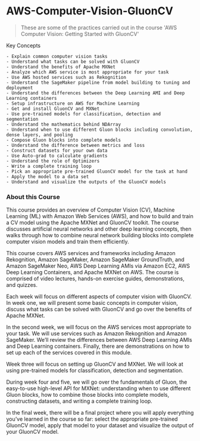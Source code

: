 # AWS-Computer-Vision-GluonCV

>These are some of the practices carried out in the course 'AWS Computer Vision: Getting Started with GluonCV'
 
Key Concepts

    - Explain common computer vision tasks
    - Understand what tasks can be solved with GluonCV
    - Understand the benefits of Apache MXNet 
    - Analyze which AWS service is most appropriate for your task
    - Use AWS hosted services such as Rekognition
    - Understand the SageMaker pipeline from model building to tuning and deployment
    - Understand the differences between the Deep Learning AMI and Deep Learning containers
    - Setup infrastructure on AWS for Machine Learning 
    - Get and install GluonCV and MXNet
    - Use pre-trained models for classification, detection and segmentation 
    - Understand the mathematics behind NDArray
    - Understand when to use different Gluon blocks including convolution, dense layers, and pooling
    - Compose Gluon blocks into complete models
    - Understand the difference between metrics and loss 
    - Construct datasets for your own data
    - Use Auto-grad to calculate gradients
    - Understand the role of Optimizers
    - Write a complete training loop 
    - Pick an appropriate pre-trained GluonCV model for the task at hand
    - Apply the model to a data set
    - Understand and visualize the outputs of the GluonCV models

### About this Course

This course provides an overview of Computer Vision (CV), Machine Learning (ML) with Amazon Web Services (AWS), and how to build and train a CV model using the Apache MXNet and GluonCV toolkit. The course discusses artificial neural networks and other deep learning concepts, then walks through how to combine neural network building blocks into complete computer vision models and train them efficiently. 
 
This course covers AWS services and frameworks including Amazon Rekognition, Amazon SageMaker, Amazon SageMaker GroundTruth, and Amazon SageMaker Neo, AWS Deep Learning AMIs via Amazon EC2, AWS Deep Learning Containers, and Apache MXNet on AWS. The course is comprised of video lectures, hands-on exercise guides, demonstrations, and quizzes.
 
Each week will focus on different aspects of computer vision with GluonCV. In week one, we will present some basic concepts in computer vision, discuss what tasks can be solved with GluonCV and go over the benefits of Apache MXNet.
 
In the second week, we will focus on the AWS services most appropriate to your task. We will use services such as Amazon Rekognition and Amazon SageMaker. We’ll review the differences between AWS Deep Learning AMIs and Deep Learning containers. Finally, there are demonstrations on how to set up each of the services covered in this module. 
 
Week three will focus on setting up GluonCV and MXNet. We will look at using pre-trained models for classification, detection and segmentation. 
 
During week four and five, we will go over the fundamentals of Gluon, the easy-to-use high-level API for MXNet: understanding when to use different Gluon blocks, how to combine those blocks into complete models, constructing datasets, and writing a complete training loop. 
 
In the final week, there will be a final project where you will apply everything you’ve learned in the course so far: select the appropriate pre-trained GluonCV model, apply that model to your dataset and visualize the output of your GluonCV model.
